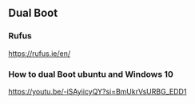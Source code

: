 ## Dual Boot

### Rufus
https://rufus.ie/en/

### How to dual Boot ubuntu and Windows 10
https://youtu.be/-iSAyiicyQY?si=BmUkrVsURBG_EDD1
